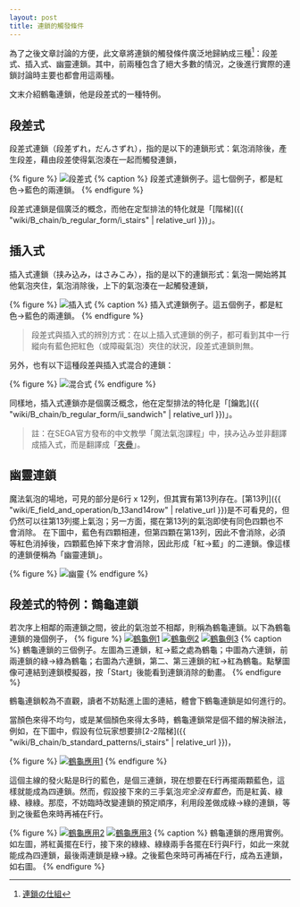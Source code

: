 ```yaml
---
layout: post
title: 連鎖的觸發條件
---
```


為了之後文章討論的方便，此文章將連鎖的觸發條件廣泛地歸納成三種[^1]：段差式、插入式、幽靈連鎖。其中，前兩種包含了絕大多數的情況，之後進行實際的連鎖討論時主要也都會用這兩種。

文末介紹鶴龜連鎖，他是段差式的一種特例。

## 段差式

段差式連鎖（段差ずれ，だんさずれ），指的是以下的連鎖形式：氣泡消除後，產生段差，藉由段差使得氣泡湊在一起而觸發連鎖，

{% figure %}
![段差式](https://i.imgur.com/kT4eths.jpg) 
{% caption %}
段差式連鎖例子。這七個例子，都是紅色→藍色的兩連鎖。
{% endfigure %}

段差式連鎖是個廣泛的概念，而他在定型排法的特化就是「[階梯]({{ "wiki/B_chain/b_regular_form/i_stairs" | relative_url }})」。

## 插入式

插入式連鎖（挟み込み，はさみこみ），指的是以下的連鎖形式：氣泡一開始將其他氣泡夾住，氣泡消除後，上下的氣泡湊在一起觸發連鎖，

{% figure %}
![插入式](https://i.imgur.com/3Teqcld.jpg) 
{% caption %}
插入式連鎖例子。這五個例子，都是紅色→藍色的兩連鎖。
{% endfigure %}

> 段差式與插入式的辨別方式：在以上插入式連鎖的例子，都可看到其中一行縱向有藍色把紅色（或障礙氣泡）夾住的狀況，段差式連鎖則無。

另外，也有以下這種段差與插入式混合的連鎖：

{% figure %}
![混合式](https://i.imgur.com/FX4iFKh.jpg) 
{% endfigure %}

同樣地，插入式連鎖亦是個廣泛概念，他在定型排法的特化是「[鑰匙]({{ "wiki/B_chain/b_regular_form/ii_sandwich" | relative_url }})」。

> 註：在SEGA官方發布的中文教學「魔法氣泡課程」中，挟み込み並非翻譯成插入式，而是翻譯成「[夾疊](https://manual.sega.jp/puyopuyo_esports/ct/?pid=27)」。

## 幽靈連鎖

魔法氣泡的場地，可見的部分是6行 x 12列，但其實有第13列存在。[第13列]({{ "wiki/E_field_and_operation/b_13and14row" | relative_url }})是不可看見的，但仍然可以往第13列擺上氣泡；另一方面，擺在第13列的氣泡即使有同色四顆也不會消除。
在下圖中，藍色有四顆相連，但第四顆在第13列，因此不會消除，必須等紅色消掉後，四顆藍色掉下來才會消除，因此形成「紅→藍」的二連鎖。像這樣的連鎖便稱為「幽靈連鎖」。

{% figure %}
![幽靈](https://i.imgur.com/UN10xCF.jpg)
{% endfigure %}

## 段差式的特例：鶴龜連鎖

若次序上相鄰的兩連鎖之間，彼此的氣泡並不相鄰，則稱為鶴龜連鎖。以下為鶴龜連鎖的幾個例子，
{% figure %}
[![鶴龜例1](https://i.imgur.com/4QWE6ED.jpg)](https://puyonexus.com/chainsim/chain/kh4xF)
[![鶴龜例2](https://i.imgur.com/HTZ3GtR.jpg)](https://puyonexus.com/chainsim/chain/jSKkt)
[![鶴龜例3](https://i.imgur.com/SkkFd3Z.jpg)](https://puyonexus.com/chainsim/chain/oDJEu)
{% caption %}
鶴龜連鎖的三個例子。左圖為三連鎖，紅→藍之處為鶴龜；中圖為六連鎖，前兩連鎖的綠→綠為鶴龜；右圖為六連鎖，第二、第三連鎖的紅→紅為鶴龜。點擊圖像可連結到連鎖模擬器，按「Start」後能看到連鎖消除的動畫。
{% endfigure %}

鶴龜連鎖較為不直觀，讀者不妨點進上圖的連結，體會下鶴龜連鎖是如何進行的。

當顏色來得不均勻，或是某個顏色來得太多時，鶴龜連鎖常是個不錯的解決辦法，例如，在下圖中，假設有位玩家想要排[2-2階梯]({{ "wiki/B_chain/b_standard_patterns/i_stairs" | relative_url }})，

{% figure %}
[![鶴龜應用1](https://i.imgur.com/fo6gs75.jpg)](https://puyonexus.com/chainsim/chain/39Xsh)
{% endfigure %}

這個主線的發火點是B行的藍色，是個三連鎖，現在想要在E行再擺兩顆藍色，這樣就能成為四連鎖。然而，假設接下來的三手氣泡*完全沒有藍色*，而是紅黃、綠綠、綠綠。那麼，不妨臨時改變連鎖的預定順序，利用段差做成綠→綠的連鎖，等到之後藍色來時再補在F行。

{% figure %}
[![鶴龜應用2](https://i.imgur.com/m1V9mBW.jpg)](https://puyonexus.com/chainsim/chain/uSK8q)
[![鶴龜應用3](https://i.imgur.com/if144Xb.jpg)](https://puyonexus.com/chainsim/chain/C1agu)
{% caption %}
鶴龜連鎖的應用實例。如左圖，將紅黃擺在E行，接下來的綠綠、綠綠兩手各擺在E行與F行，如此一來就能成為四連鎖，最後兩連鎖是綠→綠。之後藍色來時可再補在F行，成為五連鎖，如右圖。
{% endfigure %}

[^1]: [連鎖の仕組](http://alg-d.com/game/puyo/chain12.html)
